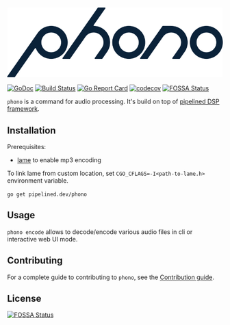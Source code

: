 ![](phono.png)

[![GoDoc](https://godoc.org/pipelined.dev/phono?status.svg)](https://godoc.org/pipelined.dev/phono)
[![Build Status](https://travis-ci.org/pipelined/phono.svg?branch=master)](https://travis-ci.org/pipelined/phono)
[![Go Report Card](https://goreportcard.com/badge/pipelined.dev/phono)](https://goreportcard.com/report/pipelined.dev/phono)
[![codecov](https://codecov.io/gh/pipelined/phono/branch/master/graph/badge.svg)](https://codecov.io/gh/pipelined/phono)
[![FOSSA Status](https://app.fossa.io/api/projects/git%2Bgithub.com%2Fpipelined%2Fphono.svg?type=shield)](https://app.fossa.io/projects/git%2Bgithub.com%2Fpipelined%2Fphono?ref=badge_shield)

`phono` is a command for audio processing. It's build on top of [pipelined DSP framework](https://github.com/pipelined/pipe).

## Installation

Prerequisites:

* [lame](http://lame.sourceforge.net/) to enable mp3 encoding

To link lame from custom location, set `CGO_CFLAGS=-I<path-to-lame.h>` environment variable.

`go get pipelined.dev/phono`

## Usage

`phono encode` allows to decode/encode various audio files in cli or interactive web UI mode.

## Contributing

For a complete guide to contributing to `phono`, see the [Contribution guide](https://pipelined.dev/phono/blob/master/CONTRIBUTING.md).

## License

[![FOSSA Status](https://app.fossa.com/api/projects/git%2Bgithub.com%2Fpipelined%2Fphono.svg?type=large)](https://app.fossa.com/projects/git%2Bgithub.com%2Fpipelined%2Fphono?ref=badge_large)